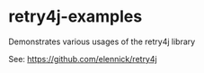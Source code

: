 # retry4j-examples

Demonstrates various usages of the retry4j library

See: https://github.com/elennick/retry4j
